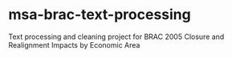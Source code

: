 # msa-brac-text-processing
Text processing and cleaning project for BRAC 2005 Closure and Realignment Impacts by Economic Area
